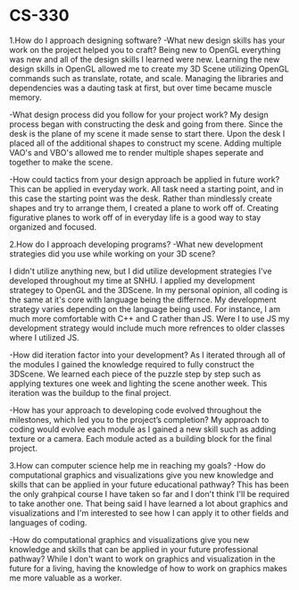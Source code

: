 # CS-330
1.How do I approach designing software?
-What new design skills has your work on the project helped you to craft?
Being new to OpenGL everything was new and all of the design skills I learned were new. Learning the new design skills in OpenGL allowed me to create my 3D Scene utilizing OpenGL commands such as translate, rotate, and scale. Managing the libraries and dependencies was a dauting task at first, but over time became muscle memory.

-What design process did you follow for your project work?
My design process began with constructing the desk and going from there. Since the desk is the plane of my scene it made sense to start there. Upon the desk I placed all of the additional shapes to construct my scene. Adding multiple VAO's and VBO's allowed me to render multiple shapes seperate and together to make the scene.

-How could tactics from your design approach be applied in future work?
This can be applied in everyday work. All task need a starting point, and in this case the starting point was the desk. Rather than mindlessly create shapes and try to arrange them, I created a plane to work off of. Creating figurative planes to work off of in everyday life is a good way to stay organized and focused.

2.How do I approach developing programs?
-What new development strategies did you use while working on your 3D scene?

I didn't utilize anything new, but I did utilize development strategies I've developed throughout my time at SNHU. I applied my development strategey to OpenGL and the 3DScene. In my personal opinion, all coding is the same at it's core with language being the differnce. My development strategy varies depending on the language being used. For instance, I am much more comfortable with C++ and C rather than JS. Were I to use JS my development strategy would include much more refrences to older classes where I utilized JS.

-How did iteration factor into your development?
As I iterated through all of the modules I gained the knowledge required to fully construct the 3DScene. We learned each piece of the puzzle step by step such as applying textures one week and lighting the scene another week. This iteration was the buildup to the final project.

-How has your approach to developing code evolved throughout the milestones, which led you to the project’s completion?
My approach to coding would evolve each module as I gained a new skill such as adding texture or a camera. Each module acted as a building block for the final project.

3.How can computer science help me in reaching my goals?
-How do computational graphics and visualizations give you new knowledge and skills that can be applied in your future educational pathway?
This has been the only grahpical course I have taken so far and I don't think I'll be required to take another one. That being said I have learned a lot about graphics and visualizations and I'm interested to see how I can apply it to other fields and languages of coding.

-How do computational graphics and visualizations give you new knowledge and skills that can be applied in your future professional pathway?
While I don't want to work on graphics and visualization in the future for a living, having the knowledge of how to work on graphics makes me more valuable as a worker.
